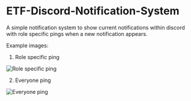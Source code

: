 # ETF-Discord-Notification-System
A simple notification system to show current notifications within discord with role specific pings when a new notification appears.

Example images:
1. Role specific ping

![Role specific ping](https://github.com/VladanPasagic/ETF_Discord_Notification_System/assets/93393767/d29b4380-1752-41c4-b60b-c30562fe66b3)

2. Everyone ping

![Everyone ping](https://github.com/VladanPasagic/ETF_Discord_Notification_System/assets/93393767/bf11995b-6b48-45ea-82bb-07f249c363d2)
